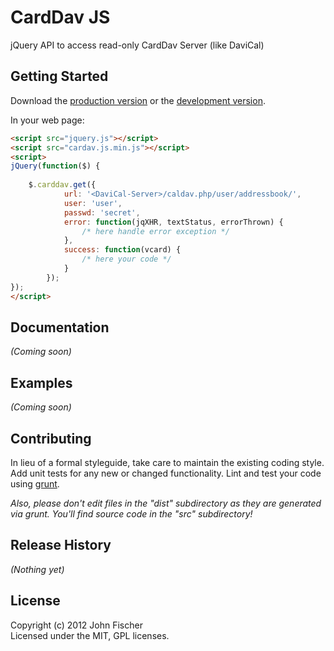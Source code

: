 # CardDav JS

jQuery API to access read-only CardDav Server (like DaviCal)

## Getting Started
Download the [production version][min] or the [development version][max].

[min]: https://raw.github.com/jfroffice/carddav.js/master/carddav.min.js
[max]: https://raw.github.com/jfroffice/carddav.js/master/carddav.js

In your web page:

```html
<script src="jquery.js"></script>
<script src="cardav.js.min.js"></script>
<script>
jQuery(function($) {
    
    $.carddav.get({
            url: '<DaviCal-Server>/caldav.php/user/addressbook/',
            user: 'user',
            passwd: 'secret',
            error: function(jqXHR, textStatus, errorThrown) {
                /* here handle error exception */
            },          
            success: function(vcard) {
                /* here your code */
            }
        });
});
</script>
```

## Documentation
_(Coming soon)_

## Examples
_(Coming soon)_

## Contributing
In lieu of a formal styleguide, take care to maintain the existing coding style. Add unit tests for any new or changed functionality. Lint and test your code using [grunt](https://github.com/cowboy/grunt).

_Also, please don't edit files in the "dist" subdirectory as they are generated via grunt. You'll find source code in the "src" subdirectory!_

## Release History
_(Nothing yet)_

## License
Copyright (c) 2012 John Fischer  
Licensed under the MIT, GPL licenses.
